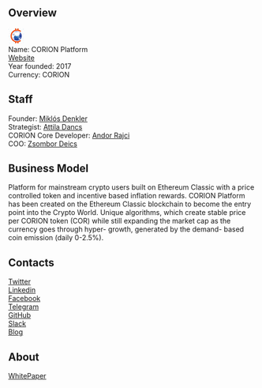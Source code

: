 ## Overview
![logo](../projects/logo/corion_platform.png)  
Name: CORION Platform  
[Website](https://www.corion.io/)  
Year founded: 2017  
Currency: CORION  
## Staff
Founder: [Miklós Denkler](../people/miklós_denkler.md)  
Strategist: [Attila Dancs](../people/attila_dancs.md)  
CORION Core Developer: [Andor Rajci](../people/andor_rajci.md)  
COO: [Zsombor Deics](../people/zsombor_deics.md)
## Business Model	
Platform for mainstream crypto users built on Ethereum Classic with a price controlled token and incentive based inflation rewards. CORION Platform has been created on the Ethereum Classic blockchain to become the entry point into the Crypto World. Unique algorithms, which create stable price per CORION token (COR) while still expanding the market cap as the currency goes through hyper- growth, generated  by the demand- based coin emission (daily 0-2.5%).
## Contacts  
[Twitter](https://twitter.com/CorionPlatform)  
[Linkedin](https://www.linkedin.com/company/18072189/)  
[Facebook](https://www.facebook.com/CORIONPlatform/)  
[Telegram](https://t.me/joinchat/AAAAAA4kUO4TO8tF9E6eSg)  
[GitHub](https://github.com/CORIONplatform)  
[Slack](https://corionplatform.slack.com/join/shared_invite/MjM1MzY4OTQ3Mjg3LTE1MDQxNTgyNDAtZDg5ZjI0YTVhMA)  
[Blog](http://blog.corion.io/)  
## About  
[WhitePaper](https://corion.io/doc/essentialwhitepaper_v1_pub.pdf) 
